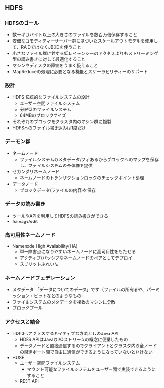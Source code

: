 ## HDFS
### HDFSのゴール

- 数十ギガバイト以上の大きさのファイルを数百万個保存すること
- 安価なコモディティーサーバー群に基づいたスケールアウトモデルを使用して、RAIDではなくJBODを使うこと
- 小さなファイル群に対する低レイテンシーのアクセスよりもストリーミング型の読み書きに対して最適化すること
- マシンやディスクの障害をうまく扱えること
- MapReduceの処理に必要となる機能とスケーラビリティーのサポート

### 設計

- HDFS 伝統的なファイルシステムの設計
    - ユーザー空間ファイルシステム
    - 分散型のファイルシステム
    - 64MBのブロックサイズ
- それぞれのブロックをクラスタ内のマシン群に複製
- HDFSへのファイル書き込みは1度だけ

### デーモン群

- ネームノード
    - ファイルシステムのメタデータ/フィあるからブロックへのマップを保存し、ファイルシステムの全体像を提供
- セカンダリネームノード
    - ネームノードのトランザクションロックのチェックポイント処理
- データノード
    - ブロックデータ(ファイルの内容)を保存

### データの読み書き

- ツールやAPIを利用してHDFSの読み書きができる
- fsimage/edit

### 高可用性ネームノード

- Namenode High Availability(HA)
    - 単一障害点になりやすいネームノードに高可用性をもたせる
    - アクティブ/パッシブなネームノードのペアとしてデプロイ
    - スプリットぶれいん

### ネームノードフェデレーション

- メタデータ 「データについてのデータ」です（ファイルの所有者や、パーミッション・ビットなどのようなもの）
- ファイルシステムのメタデータを複数のマシンに分散
- ブロックプール

### アクセスと結合

- HDFSへアクセスするネイティブな方法としのJava API
    - HDFS APIはJavaのI/Oストリームの概念に便乗したもの
    - データノードと直接通信するのでクライアントとクラスタ内の全ノードの関連ポート間で自由に通信ができるようになっていないといけない
- HUSE
    - ユーザー空間ファイルシステム
        - マウント可能なファイルシステムをユーザー間で実装できるようにすること
    - REST API

